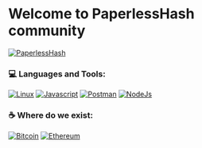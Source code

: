 # Welcome to PaperlessHash community

[![PaperlessHash](https://github.com/PaperlessHash/PaperlessHash/actions/workflows/PaperlessHash.yml/badge.svg)](https://github.com/PaperlessHash/PaperlessHash/actions/workflows/PaperlessHash.yml)

### 💻 Languages and Tools:

[![Linux](https://img.shields.io/badge/Linux-FCC624.svg?style=for-the-badge&logo=Linux&logoColor=black)](https://github.com/PaperlessHash) [![Javascript](https://img.shields.io/badge/JavaScript-F7DF1E.svg?style=for-the-badge&logo=JavaScript&logoColor=black)](https://github.com/PaperlessHash) [![Postman](https://img.shields.io/badge/Postman-FF6C37.svg?style=for-the-badge&logo=Postman&logoColor=white)](https://github.com/PaperlessHash) [![NodeJs](https://img.shields.io/badge/Node.js-339933.svg?style=for-the-badge&logo=nodedotjs&logoColor=white)](https://github.com/PaperlessHash)

### ☕ Where do we exist:
[![Bitcoin](https://img.shields.io/badge/Bitcoin-F7931A.svg?style=for-the-badge&logo=Bitcoin&logoColor=white)](https://github.com/PaperlessHash)  [![Ethereum](https://camo.githubusercontent.com/04b361ea4c264b04d740f69b474a78a6f1ca127909edeae7554065de19bb3aee/68747470733a2f2f696d672e736869656c64732e696f2f62616467652f457468657265756d2d3343334333443f7374796c653d666f722d7468652d6261646765266c6f676f3d457468657265756d266c6f676f436f6c6f723d7768697465)](https://github.com/PaperlessHash)
